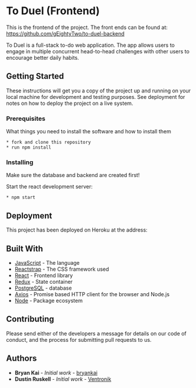 # To Duel (Frontend)

This is the frontend of the project.
The front ends can be found at: https://github.com/gEightyTwo/to-duel-backend

To Duel is a full-stack to-do web application.  The app allows users to engage in multiple concurrent head-to-head challenges with other users to encourage better daily habits.


## Getting Started

These instructions will get you a copy of the project up and running on your local machine for development and testing purposes. See deployment for notes on how to deploy the project on a live system.


### Prerequisites

What things you need to install the software and how to install them

```shell
* fork and clone this repository
* run npm install
```


### Installing

Make sure the database and backend are created first!

Start the react development server:

```shell
* npm start
```


## Deployment

This project has been deployed on Heroku at the address:


## Built With

* [JavaScript](https://www.javascript.com/) - The language
* [Reactstrap](https://reactstrap.github.io/) - The CSS framework used
* [React](https://reactjs.org/) - Frontend library
* [Redux](https://redux.js.org/) - State container
* [PostgreSQL](https://www.postgresql.org/) - database
* [Axios](https://github.com/axios/axios) - Promise based HTTP client for the browser and Node.js
* [Node](https://nodejs.org/en/) - Package ecosystem


## Contributing

Please send either of the developers a message for details on our code of conduct, and the process for submitting pull requests to us.


## Authors

* **Bryan Kai** - *Initial work* - [bryankai](https://github.com/bryankai)
* **Dustin Ruskell** - *Initial work* - [Ventronik](https://github.com/Ventronik)
